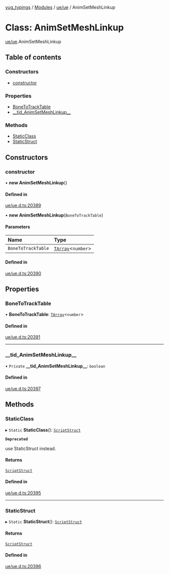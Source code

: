 [yug_typings](../README.md) / [Modules](../modules.md) / [ue/ue](../modules/ue_ue.md) / AnimSetMeshLinkup

# Class: AnimSetMeshLinkup

[ue/ue](../modules/ue_ue.md).AnimSetMeshLinkup

## Table of contents

### Constructors

- [constructor](ue_ue.AnimSetMeshLinkup.md#constructor)

### Properties

- [BoneToTrackTable](ue_ue.AnimSetMeshLinkup.md#bonetotracktable)
- [\_\_tid\_AnimSetMeshLinkup\_\_](ue_ue.AnimSetMeshLinkup.md#__tid_animsetmeshlinkup__)

### Methods

- [StaticClass](ue_ue.AnimSetMeshLinkup.md#staticclass)
- [StaticStruct](ue_ue.AnimSetMeshLinkup.md#staticstruct)

## Constructors

### constructor

• **new AnimSetMeshLinkup**()

#### Defined in

[ue/ue.d.ts:20389](https://github.com/YugMetaverse/yug_typings/blob/25cad34/ue/ue.d.ts#L20389)

• **new AnimSetMeshLinkup**(`BoneToTrackTable`)

#### Parameters

| Name | Type |
| :------ | :------ |
| `BoneToTrackTable` | [`TArray`](../interfaces/ue_puerts.TArray.md)<`number`\> |

#### Defined in

[ue/ue.d.ts:20390](https://github.com/YugMetaverse/yug_typings/blob/25cad34/ue/ue.d.ts#L20390)

## Properties

### BoneToTrackTable

• **BoneToTrackTable**: [`TArray`](../interfaces/ue_puerts.TArray.md)<`number`\>

#### Defined in

[ue/ue.d.ts:20391](https://github.com/YugMetaverse/yug_typings/blob/25cad34/ue/ue.d.ts#L20391)

___

### \_\_tid\_AnimSetMeshLinkup\_\_

• `Private` **\_\_tid\_AnimSetMeshLinkup\_\_**: `boolean`

#### Defined in

[ue/ue.d.ts:20397](https://github.com/YugMetaverse/yug_typings/blob/25cad34/ue/ue.d.ts#L20397)

## Methods

### StaticClass

▸ `Static` **StaticClass**(): [`ScriptStruct`](ue_ue.ScriptStruct.md)

**`Deprecated`**

use StaticStruct instead.

#### Returns

[`ScriptStruct`](ue_ue.ScriptStruct.md)

#### Defined in

[ue/ue.d.ts:20395](https://github.com/YugMetaverse/yug_typings/blob/25cad34/ue/ue.d.ts#L20395)

___

### StaticStruct

▸ `Static` **StaticStruct**(): [`ScriptStruct`](ue_ue.ScriptStruct.md)

#### Returns

[`ScriptStruct`](ue_ue.ScriptStruct.md)

#### Defined in

[ue/ue.d.ts:20396](https://github.com/YugMetaverse/yug_typings/blob/25cad34/ue/ue.d.ts#L20396)

